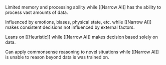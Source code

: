 Limited memory and processing ability while [[Narrow AI]] has the ability to process vast amounts of data. 

Influenced by emotions, biases, physical state, etc. while [[Narrow AI]] makes consistent decisions not influenced by external factors. 

Leans on [[Heuristic]] while [[Narrow AI]] makes decision based solely on data. 

Can apply commonsense reasoning to novel situations while [[Narrow AI]] is unable to reason beyond data is was trained on. 